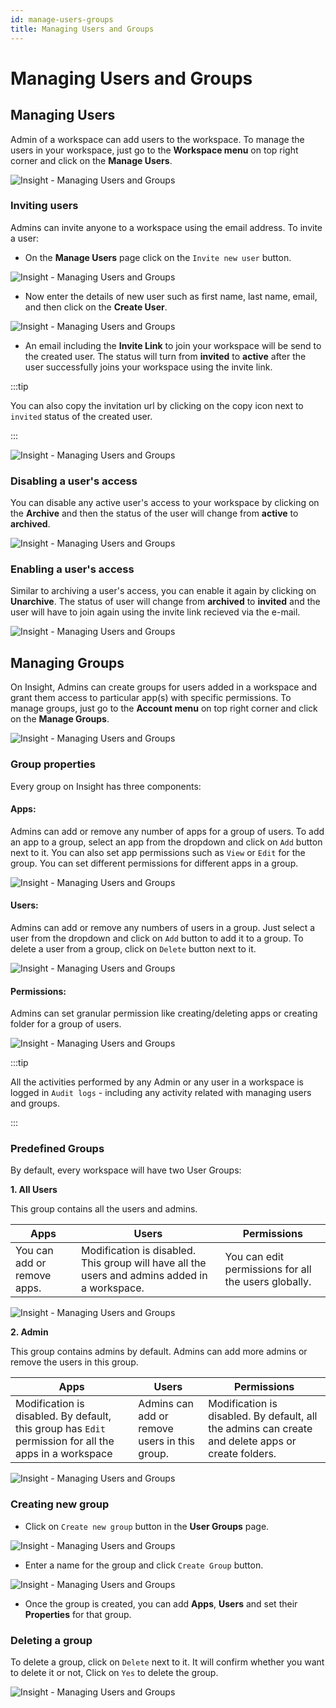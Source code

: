 ```yaml
---
id: manage-users-groups
title: Managing Users and Groups
---
```


# Managing Users and Groups

## Managing Users

Admin of a workspace can add users to the workspace. To manage the users in your workspace, just go to the **Workspace menu** on top right corner and click on the **Manage Users**.

<div style={{textAlign: 'center'}}>

![Insight - Managing Users and Groups](/_images/insight2/tutorial/manage-users-groups/menu1.png)

</div>

### Inviting users

Admins can invite anyone to a workspace using the email address. To invite a user:

- On the **Manage Users** page click on the `Invite new user` button.

<div style={{textAlign: 'center'}}>

![Insight - Managing Users and Groups](/_images/insight2/tutorial/manage-users-groups/userspage.png)

</div>

- Now enter the details of new user such as first name, last name, email, and then click on the **Create User**.

<div style={{textAlign: 'center'}}>

![Insight - Managing Users and Groups](/_images/insight2/tutorial/manage-users-groups/addnewuser.png)

</div>

- An email including the **Invite Link** to join your workspace will be send to the created user. The status will turn from **invited** to **active** after the user successfully joins your workspace using the invite link.

:::tip

You can also copy the invitation url by clicking on the copy icon next to `invited` status of the created user.

:::

<div style={{textAlign: 'center'}}>

![Insight - Managing Users and Groups](/_images/insight2/tutorial/manage-users-groups/status.png)

</div>

### Disabling a user's access

You can disable any active user's access to your workspace by clicking on the **Archive** and then the status of the user will change from **active** to **archived**.

<div style={{textAlign: 'center'}}>

![Insight - Managing Users and Groups](/_images/insight2/tutorial/manage-users-groups/archived.png)

</div>

### Enabling a user's access

Similar to archiving a user's access, you can enable it again by clicking on **Unarchive**. The status of user will change from **archived** to **invited** and the user will have to join again using the invite link recieved via the e-mail.

<div style={{textAlign: 'center'}}>

![Insight - Managing Users and Groups](/_images/insight2/tutorial/manage-users-groups/status.png)

</div>

## Managing Groups

On Insight, Admins can create groups for users added in a workspace and grant them access to particular app(s) with specific permissions. To manage groups, just go to the **Account menu** on top right corner and click on the **Manage Groups**.

<div style={{textAlign: 'center'}}>

![Insight - Managing Users and Groups](/_images/insight2/tutorial/manage-users-groups/menu2.png)

</div>

### Group properties

Every group on Insight has three components:

#### Apps:

Admins can add or remove any number of apps for a group of users. To add an app to a group, select an app from the dropdown and click on `Add` button next to it. You can also set app permissions such as `View` or `Edit` for the group. You can set different permissions for different apps in a group.

<div style={{textAlign: 'center'}}>

![Insight - Managing Users and Groups](/_images/insight2/tutorial/manage-users-groups/apps.png)

</div>

#### Users:

Admins can add or remove any numbers of users in a group. Just select a user from the dropdown and click on `Add` button to add it to a group. To delete a user from a group, click on `Delete` button next to it.

<div style={{textAlign: 'center'}}>

![Insight - Managing Users and Groups](/_images/insight2/tutorial/manage-users-groups/users.png)

</div>

#### Permissions:

Admins can set granular permission like creating/deleting apps or creating folder for a group of users.

<div style={{textAlign: 'center'}}>

![Insight - Managing Users and Groups](/_images/insight2/tutorial/manage-users-groups/permissions.png)

</div>

:::tip

All the activities performed by any Admin or any user in a workspace is logged in `Audit logs` - including any activity related with managing users and groups.

:::

### Predefined Groups

By default, every workspace will have two User Groups:

**1. All Users**

This group contains all the users and admins.

| Apps | Users | Permissions |
| ----------- | ----------- | ----------- |
| You can add or remove apps. | Modification is disabled. This group will have all the users and admins added in a workspace. | You can edit permissions for all the users globally. |

<div style={{textAlign: 'center'}}>

![Insight - Managing Users and Groups](/_images/insight2/tutorial/manage-users-groups/allusers.png)

</div>

**2. Admin**

This group contains admins by default. Admins can add more admins or remove the users in this group.

| Apps | Users | Permissions |
| ----------- | ----------- | ----------- |
| Modification is disabled. By default, this group has `Edit` permission for all the apps in a workspace  | Admins can add or remove users in this group. | Modification is disabled. By default, all the admins can create and delete apps or create folders. |

<div style={{textAlign: 'center'}}>

![Insight - Managing Users and Groups](/_images/insight2/tutorial/manage-users-groups/admin.png)

</div>

### Creating new group

- Click on `Create new group` button in the **User Groups** page.

<div style={{textAlign: 'center'}}>

![Insight - Managing Users and Groups](/_images/insight2/tutorial/manage-users-groups/newgroup1.png)

</div>

- Enter a name for the group and click `Create Group` button.

<div style={{textAlign: 'center'}}>

![Insight - Managing Users and Groups](/_images/insight2/tutorial/manage-users-groups/newgroup2.png)

</div>

- Once the group is created, you can add **Apps**, **Users** and set their **Properties** for that group.

### Deleting a group

To delete a group, click on `Delete` next to it. It will confirm whether you want to delete it or not, Click on `Yes` to delete the group.

<div style={{textAlign: 'center'}}>

![Insight - Managing Users and Groups](/_images/insight2/tutorial/manage-users-groups/deletegroup.png)

</div>
